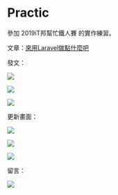 # Practic
參加 2019iT邦幫忙鐵人賽 的實作練習。

文章：[來用Laravel做點什麼吧](https://ithelp.ithome.com.tw/users/20111970/ironman/1826)

發文：

![](https://i.imgur.com/NgUnZax.png)

![](https://i.imgur.com/FASGnwE.png)

![](https://i.imgur.com/aB7WpRm.png)

更新畫面：

![](https://i.imgur.com/zttchMp.png)

![](https://i.imgur.com/lO9Fj0I.png)

![](https://i.imgur.com/qSekNcx.png)

留言：

![](https://i.imgur.com/kdaHRh5.png)